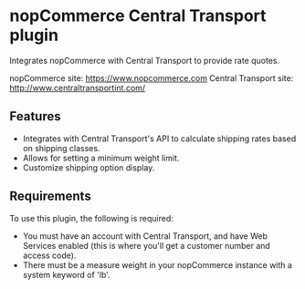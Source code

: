 # nopCommerce Central Transport plugin
Integrates nopCommerce with Central Transport to provide rate quotes.

nopCommerce site: https://www.nopcommerce.com
Central Transport site: http://www.centraltransportint.com/

## Features

- Integrates with Central Transport's API to calculate shipping rates based on shipping classes.
- Allows for setting a minimum weight limit.
- Customize shipping option display.

## Requirements

To use this plugin, the following is required:

- You must have an account with Central Transport, and have Web Services enabled (this is where you'll get a customer number and access code).
- There must be a measure weight in your nopCommerce instance with a system keyword of 'lb'.
